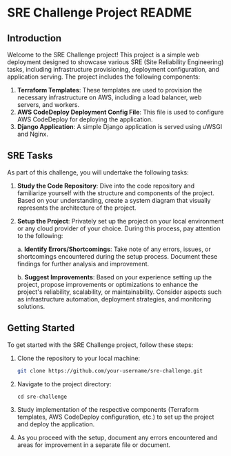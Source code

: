 # SRE Challenge Project README

## Introduction

Welcome to the SRE Challenge project! This project is a simple web deployment designed to showcase various SRE (Site Reliability Engineering) tasks, including infrastructure provisioning, deployment configuration, and application serving. The project includes the following components:

1. **Terraform Templates**: These templates are used to provision the necessary infrastructure on AWS, including a load balancer, web servers, and workers.
2. **AWS CodeDeploy Deployment Config File**: This file is used to configure AWS CodeDeploy for deploying the application.
3. **Django Application**: A simple Django application is served using uWSGI and Nginx.

## SRE Tasks

As part of this challenge, you will undertake the following tasks:

1. **Study the Code Repository**: Dive into the code repository and familiarize yourself with the structure and components of the project. Based on your understanding, create a system diagram that visually represents the architecture of the project.

2. **Setup the Project**: Privately set up the project on your local environment or any cloud provider of your choice. During this process, pay attention to the following:

    a. **Identify Errors/Shortcomings**: Take note of any errors, issues, or shortcomings encountered during the setup process. Document these findings for further analysis and improvement.
    
    b. **Suggest Improvements**: Based on your experience setting up the project, propose improvements or optimizations to enhance the project's reliability, scalability, or maintainability. Consider aspects such as infrastructure automation, deployment strategies, and monitoring solutions.

## Getting Started

To get started with the SRE Challenge project, follow these steps:

1. Clone the repository to your local machine:

   ```bash
   git clone https://github.com/your-username/sre-challenge.git
    ```

2. Navigate to the project directory:

    `cd sre-challenge`

3. Study implementation of the respective components (Terraform templates, AWS CodeDeploy configuration, etc.) to set up the project and deploy the application.

4. As you proceed with the setup, document any errors encountered and areas for improvement in a separate file or document.